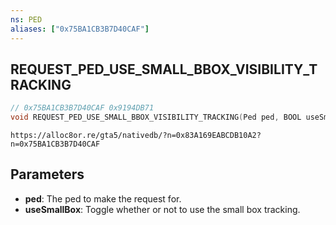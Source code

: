 ```yaml
---
ns: PED
aliases: ["0x75BA1CB3B7D40CAF"]
---
```

## REQUEST_PED_USE_SMALL_BBOX_VISIBILITY_TRACKING

```c
// 0x75BA1CB3B7D40CAF 0x9194DB71
void REQUEST_PED_USE_SMALL_BBOX_VISIBILITY_TRACKING(Ped ped, BOOL useSmallBox);
```

```
https://alloc8or.re/gta5/nativedb/?n=0x83A169EABCDB10A2?n=0x75BA1CB3B7D40CAF
```

## Parameters
* **ped**: The ped to make the request for.
* **useSmallBox**: Toggle whether or not to use the small box tracking.
